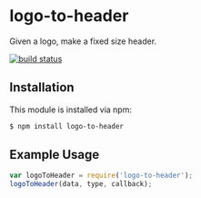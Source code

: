 # logo-to-header

Given a logo, make a fixed size header.

[![build status](https://secure.travis-ci.org/timothyleslieallen/logo-to-header.png)](http://travis-ci.org/timothyleslieallen/logo-to-header)

## Installation

This module is installed via npm:

``` bash
$ npm install logo-to-header
```

## Example Usage

``` js
var logoToHeader = require('logo-to-header');
logoToHeader(data, type, callback);
```
